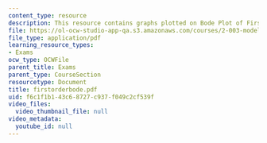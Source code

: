 ```yaml
---
content_type: resource
description: This resource contains graphs plotted on Bode Plot of First Order System.
file: https://ol-ocw-studio-app-qa.s3.amazonaws.com/courses/2-003-modeling-dynamics-and-control-i-spring-2005/f6c1f1b143c68727c937f049c2cf539f_firstorderbode.pdf
file_type: application/pdf
learning_resource_types:
- Exams
ocw_type: OCWFile
parent_title: Exams
parent_type: CourseSection
resourcetype: Document
title: firstorderbode.pdf
uid: f6c1f1b1-43c6-8727-c937-f049c2cf539f
video_files:
  video_thumbnail_file: null
video_metadata:
  youtube_id: null
---
```


